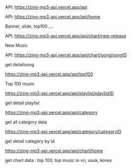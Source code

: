 API: https://zing-mp3-api.vercel.app/api

API: https://zing-mp3-api.vercel.app/api/home

Banner, slide, top100 ,...

API: https://zing-mp3-api.vercel.app/api/chart/new-release

New Music

API: https://zing-mp3-api.vercel.app/api/chart/song/songID

get detailsong

https://zing-mp3-api.vercel.app/api/top100

Top 100 music

https://zing-mp3-api.vercel.app/api/playlist/playlistID

get detail playlist

https://zing-mp3-api.vercel.app/api/category

get all category data

https://zing-mp3-api.vercel.app/api/category/categoryID

get detail category by id

https://zing-mp3-api.vercel.app/api/chart/home

get chart data : top 100, top music in vn, usuk, korea
